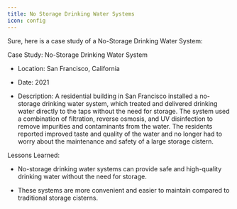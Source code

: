 ```yaml
---
title: No Storage Drinking Water Systems 
icon: config
---
```


Sure, here is a case study of a No-Storage Drinking Water System:

Case Study: No-Storage Drinking Water System

- Location: San Francisco, California
    
- Date: 2021
    
- Description: A residential building in San Francisco installed a no-storage drinking water system, which treated and delivered drinking water directly to the taps without the need for storage. The system used a combination of filtration, reverse osmosis, and UV disinfection to remove impurities and contaminants from the water. The residents reported improved taste and quality of the water and no longer had to worry about the maintenance and safety of a large storage cistern.

Lessons Learned:

- No-storage drinking water systems can provide safe and high-quality drinking water without the need for storage.

- These systems are more convenient and easier to maintain compared to traditional storage cisterns.
